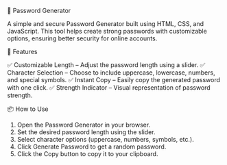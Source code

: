 🔐 Password Generator

A simple and secure Password Generator built using HTML, CSS, and JavaScript. This tool helps create strong passwords with customizable options, ensuring better security for online accounts.

🚀 Features

✅ Customizable Length – Adjust the password length using a slider.
✅ Character Selection – Choose to include uppercase, lowercase, numbers, and special symbols.
✅ Instant Copy – Easily copy the generated password with one click.
✅ Strength Indicator – Visual representation of password strength.

📦 How to Use

1. Open the Password Generator in your browser.
2. Set the desired password length using the slider.
3. Select character options (uppercase, numbers, symbols, etc.).
4. Click Generate Password to get a random password.
5. Click the Copy button to copy it to your clipboard.
